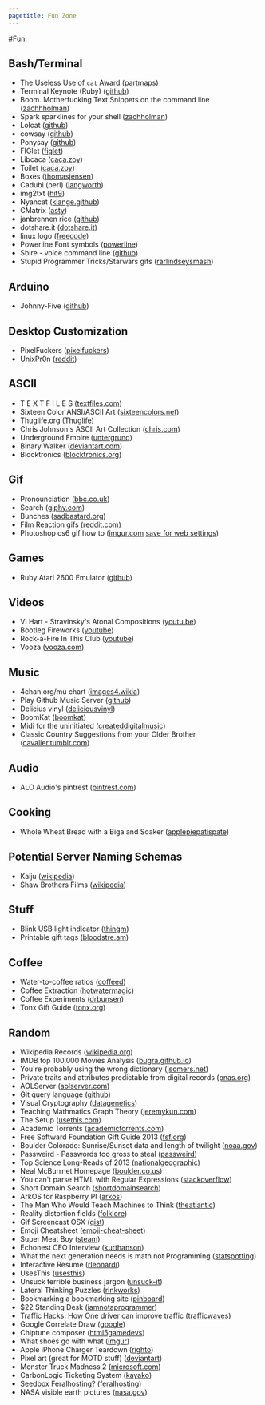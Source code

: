 ```yaml
---
pagetitle: Fun Zone
---
```

#Fun.

## Bash/Terminal

* The Useless Use of `cat` Award ([partmaps](http://partmaps.org/era/unix/award.html#cat))
* Terminal Keynote (Ruby) ([github](https://github.com/fxn/tkn))
* Boom. Motherfucking Text Snippets on the command line ([zachhholman](http://zachholman.com/boom/))
* Spark sparklines for your shell ([zachholman](http://zachholman.com/spark/))
* Lolcat ([github](https://github.com/busyloop/lolcat))
* cowsay ([github](https://github.com/schacon/cowsay))
* Ponysay ([github](https://github.com/erkin/ponysay))
* FIGlet ([figlet](http://www.figlet.org/))
* Libcaca ([caca.zoy](http://caca.zoy.org/wiki/libcaca))
* Toilet ([caca.zoy](http://caca.zoy.org/wiki/toilet))
* Boxes ([thomasjensen](http://boxes.thomasjensen.com/))
* Cadubi (perl) ([langworth](http://langworth.com/pub/cadubi/))
* img2txt ([hit9](http://hit9.org/img2txt/))
* Nyancat ([klange.github](https://github.com/klange/nyancat))
* CMatrix ([asty](http://www.asty.org/cmatrix/))
* janbrennen rice ([github](https://github.com/janbrennen/rice))
* dotshare.it ([dotshare.it](http://dotshare.it))
* linux logo ([freecode](http://freecode.com/projects/linuxlogo))
* Powerline Font symbols ([powerline](https://powerline.readthedocs.org/en/latest/fontpatching.html))
* Sbire - voice command line ([github](https://github.com/GCorbel/sbire))
* Stupid Programmer Tricks/Starwars gifs ([rarlindseysmash](http://rarlindseysmash.com/posts/stupid-programmer-tricks-and-star-wars-gifs))

## Arduino

* Johnny-Five ([github](https://github.com/rwaldron/johnny-five))

## Desktop Customization

* PixelFuckers ([pixelfuckers](http://pixelfuckers.org/submissions/2223))
* UnixPr0n ([reddit](http://www.reddit.com/r/unixporn))

## ASCII

* T E X T F I L E S ([textfiles.com](http://textfiles.com/directory.html))
* Sixteen Color ANSI/ASCII Art ([sixteencolors.net](http://sixteencolors.net/))
* Thuglife.org ([Thuglife](http://www.thuglife.org/))
* Chris Johnson's ASCII Art Collection ([chris.com](http://chris.com/ascii/))
* Underground Empire ([untergrund](http://ue.untergrund.net/ansi/))
* Binary Walker ([deviantart.com](http://binarywalker.deviantart.com/))
* Blocktronics ([blocktronics.org](http://blocktronics.org/))

## Gif

* Pronounciation ([bbc.co.uk](http://www.bbc.co.uk/news/technology-22620473))
* Search ([giphy.com](http://giphy.com/tags/tv))
* Bunches ([sadbastard.org](http://sadbastard.org/lonely-web/images/))
* Film Reaction gifs ([reddit.com](http://www.reddit.com/r/EditingAndLayout/))
* Photoshop cs6 gif how to ([imgur.com](http://i.imgur.com/rt8KB1M.png) [save for web settings](http://i.imgur.com/JXG4S7R.png))

## Games

* Ruby Atari 2600 Emulator ([github](https://github.com/chesterbr/ruby2600))

## Videos

* Vi Hart - Stravinsky's Atonal Compositions ([youtu.be](http://youtu.be/4niz8TfY794))
* Bootleg Fireworks ([youtube](http://www.youtube.com/watch?v=NRItYDKSqpQ ))
* Rock-a-Fire In This Club ([youtube](http://www.youtube.com/watch?v=b90Cf6ARscc))
* Vooza ([vooza.com](http://vooza.com/videos/?view=popular))

## Music

* 4chan.org/mu chart ([images4.wikia](http://images4.wikia.nocookie.net/__cb20120629173013/mu4chan/images/e/e4/General_essentials_with_kanye.jpg))
* Play Github Music Server ([github](https://github.com/play))
* Delicius vinyl ([deliciousvinyl](http://store.deliciousvinyl.com/collections/vinyl))
* BoomKat ([boomkat](http://boomkat.com/))
* Midi for the uninitiated ([createddigitalmusic](http://createdigitalmusic.com/2011/02/how-to-use-midi-to-make-an-ipad-more-musically-connected-productive-video-resources/))
* Classic Country Suggestions from your Older Brother ([cavalier.tumblr.com](http://cavalier.tumblr.com/post/15981874264/classic-country-suggestions-from-your-older-and-wiser))

## Audio
* ALO Audio's pintrest ([pintrest.com](http://www.pinterest.com/source/aloaudio.com/))

## Cooking

* Whole Wheat Bread with a Biga and Soaker ([applepiepatispate](http://www.applepiepatispate.com/bread/honey-wheat-sandwich-bread-whole-grain/))

## Potential Server Naming Schemas

* Kaiju ([wikipedia](http://en.wikipedia.org/wiki/Kaiju))
* Shaw Brothers Films ([wikipedia](http://en.wikipedia.org/wiki/List_of_Shaw_Brothers_films))

## Stuff

* Blink USB light indicator ([thingm](http://thingm.com/products/blink-1.html))
* Printable gift tags ([bloodstre.am](http://bloodstre.am/studio/printable-holiday-gift-tags/))

## Coffee

* Water-to-coffee ratios ([coffeed](http://coffeed.com/viewtopic.php?f=17&t=2965#p28979))
* Coffee Extraction ([hotwatermagic](http://hotwatermagic.blogspot.com/2012/12/coffee-extraction.html))
* Coffee Experiments ([drbunsen](http://www.drbunsen.org/coffee-experiments/))
* Tonx Gift Guide ([tonx.org](https://tonx.org/frequency/gift-guide))

## Random

* Wikipedia Records ([wikipedia.org](https://en.wikipedia.org/wiki/Wikipedia:Wikipedia_records))
* IMDB top 100,000 Movies Analysis ([bugra.github.io](https://bugra.github.io/work/notes/2014-02-15/imdb-top-100K-movies-analysis-in-depth-part-1/))
* You're probably using the wrong dictionary ([jsomers.net](http://jsomers.net/blog/dictionary))
* Private traits and attributes predictable from digital records ([pnas.org](http://www.pnas.org/content/110/15/5802.full))
* AOLServer ([aolserver.com](http://www.aolserver.com/))
* Git query language ([github](https://github.com/cloudson/gitql))
* Visual Cryptography ([datagenetics](http://datagenetics.com/blog/november32013/index.html))
* Teaching Mathmatics Graph Theory ([jeremykun.com](http://jeremykun.com/2011/06/26/teaching-mathematics-graph-theory/))
* The Setup ([usethis.com](http://usesthis.com))
* Academic Torrents ([academictorrents.com](http://academictorrents.com/))
* Free Softward Foundation Gift Guide 2013 ([fsf.org](http://www.fsf.org/givingguide))
* Boulder Colorado: Sunrise/Sunset data and length of twilight ([noaa.gov](http://www.esrl.noaa.gov/psd/boulder/boulder.sunset.html))
* Passweird - Passwords too gross to steal ([passweird](http://www.passweird.com/))
* Top Science Long-Reads of 2013 ([nationalgeographic](http://phenomena.nationalgeographic.com/2013/12/23/top-science-longreads-of-2013/))
* Neal McBurrnet Homepage ([boulder.co.us](http://bcn.boulder.co.us/~neal/))
* You can't parse HTML with Regular Expressions ([stackoverflow](http://stackoverflow.com/questions/1732348/regex-match-open-tags-except-xhtml-self-contained-tags/1732454#1732454))
* Short Domain Search ([shortdomainsearch](http://shortdomainsearch.net/))
* ArkOS for Raspberry PI ([arkos](https://arkos.io/))
* The Man Who Would Teach Machines to Think ([theatlantic](http://www.theatlantic.com/magazine/archive/2013/11/the-man-who-would-teach-machines-to-think/309529/))
* Reality distortion fields ([folklore](http://folklore.org/StoryView.py?project=Macintosh&story=Reality_Distortion_Field.txt))
* Gif Screencast OSX ([gist](https://gist.github.com/dergachev/4627207))
* Emoji Cheatsheet ([emoji-cheat-sheet](http://www.emoji-cheat-sheet.com/))
* Super Meat Boy ([steam](http://store.steampowered.com/app/40800/))
* Echonest CEO Interview ([kurthanson](http://www.kurthanson.com/news/interview-jim-lucchese-ceo-echo-nest))
* What the next generation needs is math not Programming ([statspotting](http://statspotting.com/what-the-next-generation-needs-is-math-not-programming/))
* Interactive Resume ([rleonardi](http://www.rleonardi.com/interactive-resume/?utm_source=hackernewsletter&utm_medium=email))
* UsesThis ([usesthis](http://usesthis.com/))
* Unsuck terrible business jargon ([unsuck-it](http://unsuck-it.com/))
* Lateral Thinking Puzzles ([rinkworks](http://www.rinkworks.com/brainfood/p/latreal1.shtml))
* Bookmarking a bookmarking site ([pinboard](http://pinboard.in/popular/))
* $22 Standing Desk ([iamnotaprogrammer](http://iamnotaprogrammer.com/Ikea-Standing-desk-for-22-dollars.html))
* Traffic Hacks: How One driver can improve traffic ([trafficwaves](http://trafficwaves.org/))
* Google Correlate Draw ([google](http://www.google.com/trends/correlate/draw))
* Chiptune composer ([html5gamedevs](http://www.html5gamedevs.com/topic/1271-chirp-8-bit-javascript-chitpune-music-composer/))
* What shoes go with what ([imgur](http://i.imgur.com/GWYYPz6.jpg))
* Apple iPhone Charger Teardown ([righto](http://www.righto.com/2012/05/apple-iphone-charger-teardown-quality.html))
* Pixel art (great for MOTD stuff) ([deviantart](http://www.deviantart.com/digitalart/pixelart/))
* Monster Truck Madness 2 ([microsoft.com](http://www.microsoft.com/games/monster/default.htm))
* CarbonLogic Ticketing System ([kayako](http://www.kayako.com/))
* Seedbox Feralhosting? ([feralhosting](https://www.feralhosting.com/pricing))
* NASA visible earth pictures ([nasa.gov](http://visibleearth.nasa.gov/))
